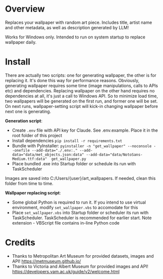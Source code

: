 # Overview

Replaces your wallpaper with random art piece. Includes title, artist name and other metadata, as well as description generated by LLM!

Works for Windows only. Intended to run on system startup to replace wallpaper daily.

# Install

There are actually two scripts: one for generating wallpaper, the other is for replacing it. It's done this way for performance reasons. Obviously, generating wallpaper requires some time (image manipulations, calls to APIs etc) and dependencies. Replacing wallpaper on the other hand requires no dependencies at all, it's just a call to Windows API. So to minimize load time, two wallpapers will be generated on the first run, and former one will be set. On next runs, wallpaper-setting script will kick-in changing wallpaper before next one is generating.

**Generation script**:

- Create `.env` file with API key for Claude. See .env.example. Place it in the root folder of this project
- Install dependencies `pip install -r requirements.txt`
- Bundle with PyInstaller: `pyinstaller -n "get_wallpaper" --noconsole --onefile --add-data="./.env:." --add-data="data/met_objects.json:data" --add-data="data/NotoSans-Medium.ttf:data"  get_wallpaper.py`
- Place bundled .exe into Startup folder or schedule its run with TaskScheduler

Images are saved into C:/Users/{user}/art_wallpapers. If needed, clean this folder from time to time.

**Wallpaper replacing script**:

- Some global Python is required to run it. If you intend to use virtual environment, modify `set_wallpaper.vbs` to accomodate for this
- Place `set_wallpaper.vbs` into Startup folder or scheduler its run with TaskScheduler. TaskScheduler is recommended for earlier start. Note extension - VBScript file contains in-line Python code

# Credits

- Thanks to Metropolitan Art Museum for provided datasets, images and API! https://metmuseum.github.io/
- Thanks to Victoria and Albert Museum for provided images and API! https://developers.vam.ac.uk/guide/v2/welcome.html
